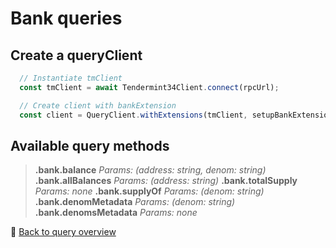 # Bank queries

## Create a queryClient

```ts
  // Instantiate tmClient
  const tmClient = await Tendermint34Client.connect(rpcUrl);

  // Create client with bankExtension
  const client = QueryClient.withExtensions(tmClient, setupBankExtension);
```

## Available query methods

>**.bank.balance**
>*Params: (address: string, denom: string)*
>**.bank.allBalances**
>*Params:  (address: string)*
>**.bank.totalSupply**
>*Params: none* 
>**.bank.supplyOf**
>*Params:  (denom: string)*
>**.bank.denomMetadata**
>*Params:  (denom: string)*
>**.bank.denomsMetadata**
>*Params:  none*

🔗 [Back to query overview](/docs/queries/overview.md)